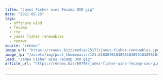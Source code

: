 ```yaml
---
title: "James Fisher wins Fecamp UXO gig"
date: "2021-05-25"
tags: 
  - offshore wind
  - fecamp
  - rte
  - james fisher renewables
  - renews
source: "renews"
image_url: "https://renews.biz//media/25177/james-fisher-renewables.jpg?mode=crop&width=770&heightratio=0.6103896103896103896103896104&slimmage=true"
image_fp: "/assets/img/post_thumbnails/121.6103896103896103896103896104&slimmage=true"
lead: "James Fisher wins Fecamp UXO gig"
article_url: "https://renews.biz/69794/james-fisher-wins-fecamp-uxo-gig/"
---
```


---
